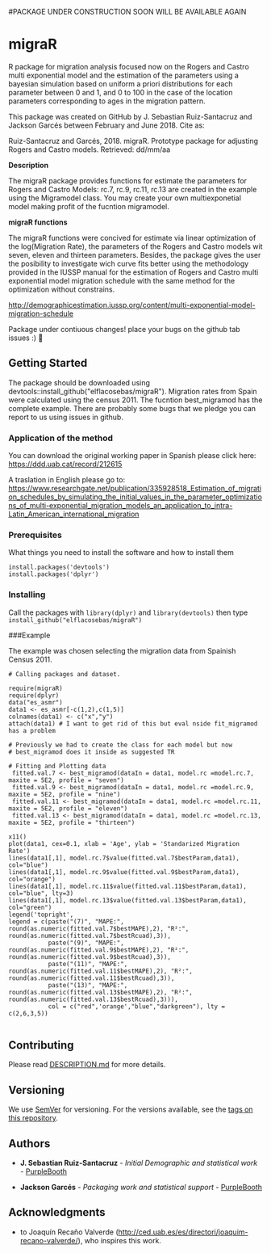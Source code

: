 
#PACKAGE UNDER CONSTRUCTION SOON WILL BE AVAILABLE AGAIN

# migraR
R package for migration analysis focused now on the Rogers and Castro multi exponential model and the estimation of the parameters using a bayesian simulation based on uniform a priori distributions for each parameter between 0 and 1, and 0 to 100 in the case of the location parameters corresponding to ages in the migration pattern. 

This package was created on GitHub by J. Sebastian Ruiz-Santacruz and Jackson Garcés between February and June 2018.
Cite as: 

Ruiz-Santacruz and Garcés, 2018. migraR. Prototype package for adjusting Rogers and Castro models. Retrieved: dd/mm/aa

**Description**

The migraR package provides functions for estimate the parameters for Rogers and Castro Models: 
rc.7, rc.9, rc.11, rc.13 are created in the example using the Migramodel class. You may create your own multiexponetial model making 
profit of the fucntion migramodel.

**migraR functions**

The migraR functions were concived for estimate via linear optimization of the log(Migration Rate), the parameters of the Rogers and Castro models wit seven, eleven and thirteen parameters. Besides, the package gives the user the posibility to investigate wich curve fits better using the methodology provided in the IUSSP manual for the estimation of Rogers and Castro multi exponential model migration schedule with the same method for the optimization without constrains. 

http://demographicestimation.iussp.org/content/multi-exponential-model-migration-schedule

Package under contiuous changes! place your bugs on the github tab issues :) :rocket:

## Getting Started

The package should be downloaded using devtools::install_github("elflacosebas/migraR"). Migration rates from Spain were calculated using the census 2011. The fucntion best_migramod has the complete example. There are probably some bugs that we pledge you can report to us using issues in github. 

### Application of the method 

You can download the original working paper in Spanish please click here: 
https://ddd.uab.cat/record/212615

A traslation in English please go to: 
https://www.researchgate.net/publication/335928518_Estimation_of_migration_schedules_by_simulating_the_initial_values_in_the_parameter_optimizations_of_multi-exponential_migration_models_an_application_to_intra-Latin_American_international_migration


### Prerequisites

What things you need to install the software and how to install them

```
install.packages('devtools')
install.packages('dplyr')
```

### Installing

Call the packages with `library(dplyr)` and `library(devtools)` then type `install_github("elflacosebas/migraR")` 

###Example

The example was chosen selecting the migration data from Spainish Census 2011. 

```
# Calling packages and dataset.

require(migraR)
require(dplyr)
data("es_asmr")
data1 <- es_asmr[-c(1,2),c(1,5)]
colnames(data1) <- c("x","y") 
attach(data1) # I want to get rid of this but eval nside fit_migramod has a problem

# Previously we had to create the class for each model but now
# best_migramod does it inside as suggested TR

# Fitting and Plotting data
 fitted.val.7 <- best_migramod(dataIn = data1, model.rc =model.rc.7, maxite = 5E2, profile = "seven")
 fitted.val.9 <- best_migramod(dataIn = data1, model.rc =model.rc.9, maxite = 5E2, profile = "nine")
 fitted.val.11 <- best_migramod(dataIn = data1, model.rc =model.rc.11, maxite = 5E2, profile = "eleven")
 fitted.val.13 <- best_migramod(dataIn = data1, model.rc =model.rc.13, maxite = 5E2, profile = "thirteen")

x11()
plot(data1, cex=0.1, xlab = 'Age', ylab = 'Standarized Migration Rate')
lines(data1[,1], model.rc.7$value(fitted.val.7$bestParam,data1), col="blue")
lines(data1[,1], model.rc.9$value(fitted.val.9$bestParam,data1), col="orange")
lines(data1[,1], model.rc.11$value(fitted.val.11$bestParam,data1), col="blue", lty=3)
lines(data1[,1], model.rc.13$value(fitted.val.13$bestParam,data1), col="green")
legend('topright',
legend = c(paste("(7)", "MAPE:", round(as.numeric(fitted.val.7$bestMAPE),2), "R²:", round(as.numeric(fitted.val.7$bestRcuad),3)),
           paste("(9)", "MAPE:", round(as.numeric(fitted.val.9$bestMAPE),2), "R²:", round(as.numeric(fitted.val.9$bestRcuad),3)),                     
           paste("(11)", "MAPE:", round(as.numeric(fitted.val.11$bestMAPE),2), "R²:", round(as.numeric(fitted.val.11$bestRcuad),3)), 
           paste("(13)", "MAPE:", round(as.numeric(fitted.val.13$bestMAPE),2), "R²:", round(as.numeric(fitted.val.13$bestRcuad),3))),
           col = c("red",'orange',"blue","darkgreen"), lty = c(2,6,3,5))


```

## Contributing

Please read [DESCRIPTION.md](https://github.com/elflacosebas/migrar) for more details.

## Versioning

We use [SemVer](http://semver.org/) for versioning. For the versions available, see the [tags on this repository](https://github.com/your/project/tags). 

## Authors

* **J. Sebastian Ruiz-Santacruz** - *Initial Demographic and statistical work* - [PurpleBooth](https://github.com/elflacosebas)

* **Jackson Garcés** - *Packaging work and statistical support* - [PurpleBooth](https://github.com/jackowacko)

## Acknowledgments

* to Joaquín Recaño Valverde (http://ced.uab.es/es/directori/joaquim-recano-valverde/), who inspires this work. 
